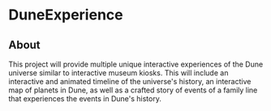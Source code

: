 # DuneExperience

## About
This project will provide multiple unique interactive experiences of the Dune universe similar to interactive museum kiosks. This will include an interactive and animated timeline of the universe's history, an interactive map of planets in Dune, as well as a crafted story of events of a family line that experiences the events in Dune's history.